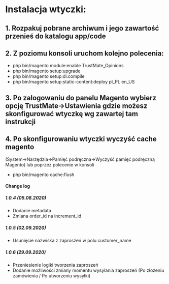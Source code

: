 # Instalacja wtyczki:

## 1. Rozpakuj pobrane archiwum i jego zawartość przenieś do katalogu app/code

## 2. Z poziomu konsoli uruchom kolejno polecenia:
  * php bin/magento module:enable TrustMate_Opinions
  * php bin/magento setup:upgrade
  * php bin/magento setup:di:compile
  * php bin/magento setup:static-content:deploy pl_PL en_US
  
## 3. Po zalogowaniu do panelu Magento wybierz opcję TrustMate->Ustawienia gdzie możesz skonfigurować wtyczkę wg zawartej tam instrukcji

## 4. Po skonfigurowaniu wtyczki wyczyść cache magento
(System->Narzędzia->Pamięć podręczna->Wyczyść pamięć podręczną Magento) lub poprzez polecenie w konsoli
  * php bin/magento cache:flush

#### Change log

##### 1.0.4 (05.08.2020)
- Dodanie metadata
- Zmiana order_id na increment_id

##### 1.0.5 (02.09.2020)
- Usunięcie nazwiska z zaproszeń w polu customer_name

##### 1.0.6 (29.09.2020)
- Przeniesienie logiki tworzenia zaproszeń
- Dodanie możliwości zmiany momentu wysyłania zaproszeń (Po złożeniu zamówienia / Po utworzeniu wysyłki)